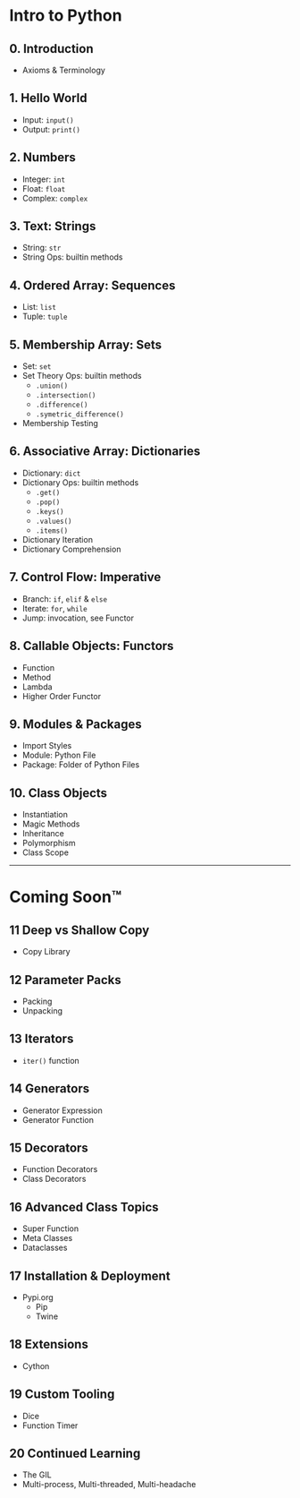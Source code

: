 # Intro to Python

## 0. Introduction
- Axioms & Terminology

## 1. Hello World
- Input: `input()`
- Output: `print()`

## 2. Numbers
- Integer: `int`
- Float: `float`
- Complex: `complex`

## 3. Text: Strings
- String: `str`
- String Ops: builtin methods

## 4. Ordered Array: Sequences
- List: `list`
- Tuple: `tuple`

## 5. Membership Array: Sets
- Set: `set`
- Set Theory Ops: builtin methods
    - `.union()`
    - `.intersection()`
    - `.difference()`
    - `.symetric_difference()`
- Membership Testing

## 6. Associative Array: Dictionaries
- Dictionary: `dict`
- Dictionary Ops: builtin methods
    - `.get()`
    - `.pop()`
    - `.keys()`
    - `.values()`
    - `.items()`
- Dictionary Iteration
- Dictionary Comprehension

## 7. Control Flow: Imperative
- Branch: `if`, `elif` & `else`
- Iterate: `for`, `while`
- Jump: invocation, see Functor

## 8. Callable Objects: Functors
- Function
- Method
- Lambda
- Higher Order Functor

## 9. Modules & Packages
- Import Styles
- Module: Python File
- Package: Folder of Python Files

## 10. Class Objects
- Instantiation
- Magic Methods
- Inheritance
- Polymorphism
- Class Scope

---

# Coming Soon™

## 11 Deep vs Shallow Copy
- Copy Library

## 12 Parameter Packs
- Packing
- Unpacking

## 13 Iterators
- `iter()` function

## 14 Generators
- Generator Expression
- Generator Function

## 15 Decorators
- Function Decorators
- Class Decorators

## 16 Advanced Class Topics
- Super Function
- Meta Classes
- Dataclasses

## 17 Installation & Deployment
- Pypi.org
    - Pip
    - Twine

## 18 Extensions
- Cython

## 19 Custom Tooling
- Dice
- Function Timer

## 20 Continued Learning
- The GIL
- Multi-process, Multi-threaded, Multi-headache
